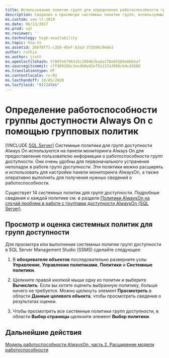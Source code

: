 ```yaml
---
title: Использование политик групп для определения работоспособности группы доступности
description: Сведения о просмотре системных политик групп, используемых панелью мониторинга Always On для предоставления сведений о работоспособности групп доступности.
ms.custom: seo-lt-2019
ms.date: 06/13/2017
ms.prod: sql
ms.reviewer: ''
ms.technology: high-availability
ms.topic: how-to
ms.assetid: 26bf8f71-c2b8-45ef-b3a3-372b96c9e6e3
author: rothja
ms.author: jroth
ms.openlocfilehash: 5708feb796315c2904b1ba0a178eb5589e6bb3a7
ms.sourcegitcommit: c7f40918dc3ecdb0ed2ef5c237a3996cb4cd268d
ms.translationtype: HT
ms.contentlocale: ru-RU
ms.lasthandoff: 10/05/2020
ms.locfileid: "91724566"
---
```

# <a name="evaluate-health-of-the-always-on-availability-group-using-group-policies"></a>Определение работоспособности группы доступности Always On с помощью групповых политик
[!INCLUDE [SQL Server](../../../includes/applies-to-version/sqlserver.md)]
  Системные политики для групп доступности Always On используются на панели мониторинга Always On для предоставления пользователю информации о работоспособности групп доступности. Они очень удобны для первоначального устранения неполадок в работе групп доступности. Эти политики можно расширять и использовать для настройки панели мониторинга AlwaysOn, а также оперативно выполнять для получения нужных сведений о работоспособности.  
  
 Существует 14 системных политик для групп доступности. Подробные сведения о каждой политике см. в разделе [Политики AlwaysOn на случай проблем в работе с группами доступности AlwaysOn (SQL Server)](always-on-policies-for-operational-issues-always-on-availability.md).  
  
## <a name="view-or-evaluate-availability-groups-system-policies"></a>Просмотр и оценка системных политик для групп доступности  
 Для просмотра или выполнения системных политик групп доступности в SQL Server Management Studio (SSMS) сделайте следующее:  
  
1.  В **обозревателе объектов** последовательно разверните узлы **Управление**, **Управление политиками**, **Политики** и **Системные политики**.  
  
2.  Щелкните правой кнопкой мыши одну из политик и выберите **Вычислить**. Если вы хотите оценить выбранную политику, больше ничего не требуется. Можно щелкнуть элемент **Просмотреть** в области **Данные целевого объекта**, чтобы просмотреть сведения о результатах оценки.  
  
3.  Чтобы просмотреть все системные политики групп доступности, в области **Выбор страницы** щелкните элемент **Выбор политики**.  
  
## <a name="next-steps"></a>Дальнейшие действия  
 [Модель работоспособности AlwaysOn, часть 2. Расширение модели работоспособности](/archive/blogs/sqlalwayson/the-alwayson-health-model-part-2-extending-the-health-model)   
  
